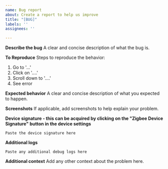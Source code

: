 ```yaml
---
name: Bug report
about: Create a report to help us improve
title: "[BUG]"
labels: ''
assignees: ''

---
```


**Describe the bug**
A clear and concise description of what the bug is.

**To Reproduce**
Steps to reproduce the behavior:
1. Go to '...'
2. Click on '....'
3. Scroll down to '....'
4. See error

**Expected behavior**
A clear and concise description of what you expected to happen.

**Screenshots**
If applicable, add screenshots to help explain your problem.

**Device signature - this can be acquired by clicking on the "Zigbee Device Signature" button in the device settings**
```
Paste the device signature here
```

**Additional logs**
```
Paste any additional debug logs here
```

**Additional context**
Add any other context about the problem here.
